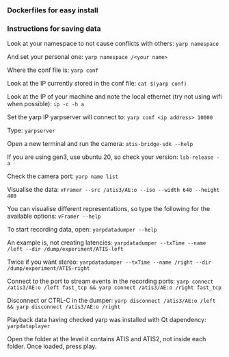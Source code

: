 ### Dockerfiles for easy install

### Instructions for saving data
Look at your namespace to not cause conflicts with others: 
`yarp namespace`

And set your personal one:
`yarp namespace /<your name>`

Where the conf file is:
`yarp conf`

Look at the IP currently stored in the conf file:
`cat $(yarp conf)`

Look at the IP of your machine and note the local ethernet (try not using wifi when possible):
`ip -c -h a`

Set the yarp IP yarpserver will connect to: 
`yarp conf <ip address> 10000`

Type:
`yarpserver`

Open a new terminal and run the camera: 
`atis-bridge-sdk --help`

If you are using gen3, use ubuntu 20, so check your version: 
`lsb-release -a`

Check the camera port: 
`yarp name list`

Visualise the data: 
`vFramer --src /atis3/AE:o --iso --width 640 --height 480`

You can visualise different representations, so type the following for the available options: 
`vFramer --help`

To start recording data, open: 
`yarpdatadumper --help`

An example is, not creating latencies:
`yarpdatadumper --txTime --name /left --dir /dump/experiment/ATIS-left`

Twice if you want stereo:
`yarpdatadumper --txTime --name /right --dir /dump/experiment/ATIS-right`

Connect to the port to stream events in the recording ports: 
`yarp connect /atis3/AE:o /left fast_tcp && yarp connect /atis3/AE:o /right fast_tcp`

Disconnect or CTRL-C in the dumper:
`yarp disconnect /atis3/AE:o /left && yarp disconnect /atis3/AE:o /right`

Playback data having checked yarp was installed with Qt dapendency: 
`yarpdataplayer`

Open the folder at the level it contains ATIS and ATIS2, not inside each folder. Once loaded, press play. 








